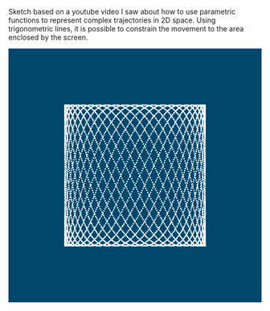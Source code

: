 Sketch based on a youtube video I saw about how to use parametric functions to represent complex trajectories in 2D space. 
Using trigonometric lines, it is possible to constrain the movement to the area enclosed by the screen.

![figure](./parametricLines.png)
